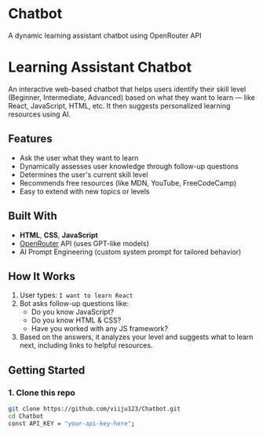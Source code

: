 # Chatbot
A dynamic learning assistant chatbot using OpenRouter API
#  Learning Assistant Chatbot

An interactive web-based chatbot that helps users identify their skill level (Beginner, Intermediate, Advanced) based on what they want to learn — like React, JavaScript, HTML, etc. It then suggests personalized learning resources using AI.



##  Features

- Ask the user what they want to learn
- Dynamically assesses user knowledge through follow-up questions
- Determines the user's current skill level
- Recommends free resources (like MDN, YouTube, FreeCodeCamp)
- Easy to extend with new topics or levels



## Built With

- **HTML**, **CSS**, **JavaScript**
- [OpenRouter](https://openrouter.ai/) API (uses GPT-like models)
- AI Prompt Engineering (custom system prompt for tailored behavior)



##  How It Works

1. User types: `I want to learn React`
2. Bot asks follow-up questions like:
   - Do you know JavaScript?
   - Do you know HTML & CSS?
   - Have you worked with any JS framework?
3. Based on the answers, it analyzes your level and suggests what to learn next, including links to helpful resources.


##  Getting Started

### 1. Clone this repo

```bash
git clone https://github.com/viiju123/Chatbot.git
cd Chatbot
const API_KEY = "your-api-key-here";
